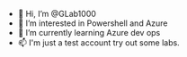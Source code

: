 - 👋 Hi, I’m @GLab1000
- 👀 I’m interested in Powershell and Azure
- 🌱 I’m currently learning Azure dev ops
- 📫 I'm just a test account try out some labs.

<!---
GLab1000/GLab1000 is a ✨ special ✨ repository because its `README.md` (this file) appears on your GitHub profile.
You can click the Preview link to take a look at your changes.
--->
